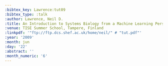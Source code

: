 ```yaml
---
:bibtex_key: Lawrence:tut09
:bibtex_type: :talk
:author: Lawrence, Neil D.
:title: An Introduction to Systems Biology from a Machine Learning Perspective
:venue: TISE Summer School, Tampere, Finland
:linkpdf: '"ftp://ftp.dcs.shef.ac.uk/home/neil/" # "tut.pdf"'
:year: '2009'
:month: jun
:day: '22'
:abstract: ''
:month_numeric: '6'
---
```

